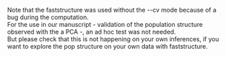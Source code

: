 Note that the faststructure was used without the --cv mode because of a bug during the computation. <br>
For the use in our manuscript - validation of the population structure observed with the a PCA -, an ad hoc test was not needed. <br>
But please check that this is not happening on your own inferences, if you want to explore the pop structure on your own data with faststructure.
